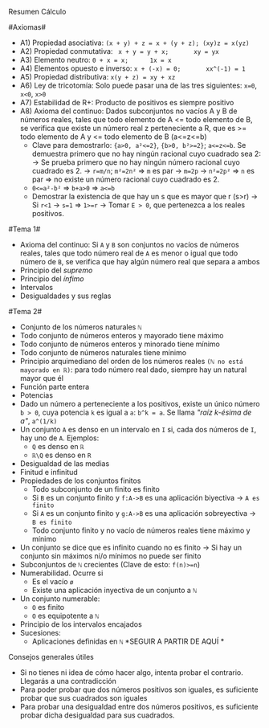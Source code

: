 
Resumen Cálculo 

#Axiomas#
- A1) Propiedad asociativa: `(x + y) + z = x + (y + z);	(xy)z = x(yz)`
- A2) Propiedad conmutativa: ` x + y = y + x; 		xy = yx`
- A3) Elemento neutro: `0 + x = x;		1x = x`
- A4) Elementos opuesto e inverso: `x + (-x) = 0; 		xx^(-1) = 1` 
- A5) Propiedad distributiva: `x(y + z) = xy + xz`
- A6) Ley de tricotomía: Solo puede pasar una de las tres siguientes: `x=0`, `x<0`, `x>0` 
- A7) Estabilidad de R+: Producto de positivos es siempre positivo
- A8) Axioma del continuo: Dados subconjuntos no vacíos A y B de números reales, tales que todo elemento de A <= todo elemento de B, se verifica que existe un número real z perteneciente a R, que es >= todo elemento de A y <= todo elemento de B (a<=z<=b)
	- Clave para demostrarlo: `{a>0, a²<=2}`, `{b>0, b²>=2}`; `a<=z<=b`. Se demuestra primero que no hay ningún racional cuyo cuadrado sea 2:
		-> Se prueba primero que no hay ningún número racional cuyo cuadrado es 2. 
		-> `r=m/n`; `m²=2n²` => `m` es par
		-> `m=2p`
		-> `n²=2p²` => `n` es par => no existe un número racional cuyo cuadrado es 2.
	- `0<=a²-b²` => `b+a>0` => `a<=b`
	- Demostrar la existencia de que hay un s que es mayor que r (s>r)
		-> Si `r<1` -> `s=1` => `1>=r`
		-> Tomar `E > 0`, que pertenezca a los reales positivos.

	
#Tema 1#
- Axioma del continuo: Si `A` y `B` son conjuntos no vacíos de números reales, tales que todo número real de `A` es menor o igual que todo número de `B`, se verifica que hay algún número real que separa a ambos
- Principio del *supremo*
- Principio del *ínfimo*
- Intervalos
- Desigualdades y sus reglas

#Tema 2#
- Conjunto de los números naturales `ℕ`
- Todo conjunto de números enteros y mayorado tiene máximo 
- Todo conjunto de números enteros y minorado tiene mínimo
- Todo conjunto de números naturales tiene mínimo
- Principio arquimediano del orden de los números reales `(ℕ no está mayorado en ℝ)`: para todo número real dado, siempre hay un natural mayor que él
- Función parte entera
- Potencias
- Dado un número a perteneciente a los positivos, existe un único número `b > 0`, cuya potencia `k` es igual a `a`: `b^k = a`. Se llama *"raíz k-ésima de a"*, `a^(1/k)`
- Un conjunto `A` es denso en un intervalo en `I` si, cada dos números de `I`, hay uno de `A`. Ejemplos: 
	- `Q` es denso en `ℝ`
	- `ℝ\Q` es denso en `R` 
- Desigualdad de las medias
- Finitud e infinitud
- Propiedades de los conjuntos finitos
	- Todo subconjunto de un finito es finito
	- Si `B` es un conjunto finito y `f:A->B` es una aplicación biyectiva -> `A es finito`
	- Si `A` es un conjunto finito y `g:A->B` es una aplicación sobreyectiva -> `B es finito`  
	- Todo conjunto finito y no vacío de números reales tiene máximo y mínimo
- Un conjunto se dice que es infinito cuando no es finito -> Si hay un conjunto sin máximos ni/o mínimos no puede ser finito
- Subconjuntos de `ℕ` crecientes (Clave de esto: `f(n)>=n`)
- Numerabilidad. Ocurre si 
	- Es el vacío `ø`
	- Existe una aplicación inyectiva de un conjunto a `ℕ`
- Un conjunto numerable:
	- `O` es finito 
	- `O` es equipotente a `ℕ` 
- Principio de los intervalos encajados
- Sucesiones:
	- Aplicaciones definidas en `ℕ` 
*SEGUIR A PARTIR DE AQUÍ *



Consejos generales útiles
- Si no tienes ni idea de cómo hacer algo, intenta probar el contrario. Llegarás a una contradicción
- Para poder probar que dos números positivos son iguales, es suficiente probar que sus cuadrados son iguales
- Para probar una desigualdad entre dos números positivos, es suficiente probar dicha desigualdad para sus cuadrados.
